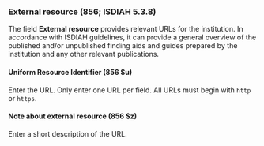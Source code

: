 ### External resource (856; ISDIAH 5.3.8)

The field **External resource** provides relevant URLs for the institution. In accordance with ISDIAH guidelines, it can provide a general overview of the published and/or unpublished finding aids and guides prepared by the institution and any other relevant publications.

#### Uniform Resource Identifier (856 $u)

Enter the URL. Only enter one URL per field. All URLs must begin with `http` or `https`.

#### Note about external resource (856 $z)

Enter a short description of the URL.
